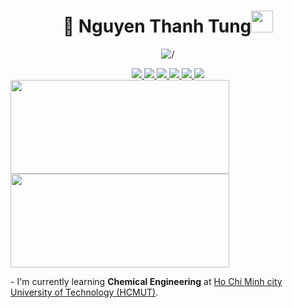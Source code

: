<h1 align="center"> 👋 Nguyen Thanh Tung<img src="https://media.giphy.com/media/hvRJCLFzcasrR4ia7z/giphy.gif" width="35"></h1>
<p align="center">
   <img align="center" src="https://cdn.dribbble.com/users/1059583/screenshots/4171367/coding-freak.gif" alt="/"/>
</p>


<div id="badges" align="center">
  <a href="www.linkedin.com/in/tuzqwork" target="_blank">
    <img src="https://img.icons8.com/fluent/48/000000/linkedin.png"/>
  </a>
  <a href="https://www.facebook.com/tuzqmant/" alt="Facebook">
    <img src="https://img.icons8.com/fluent/48/000000/facebook-new.png" target="_blank" />
  </a> 
  <a href="https://github.com/tuzqwork" alt="Github">
    <img src="https://img.icons8.com/fluent/48/000000/github.png"/>
  </a> 
  <a href="https://www.youtube.com/channel/UCfcJbU5vE9_hsBsKKzwFdnA" alt="Youtube channel" target="_blank" >
    <img src="https://img.icons8.com/fluent/48/000000/youtube-play.png"/>
  </a>
  <a href="https://www.instagram.com/tuzq.mant/" alt="Instagram" target="_blank" >
    <img src="https://img.icons8.com/fluent/48/000000/instagram-new.png"/>
  </a>
  <a href="mailto:tuzqwok@gmail.com" alt="Email">
    <img src="https://img.icons8.com/fluent/48/000000/mailing.png"/>
  </a>
</div>
<img align="center" height="150px" width="350px" src="https://github-readme-stats.vercel.app/api?username=tuzqwork&count_private=true&show_icons=true&theme=tokyonight" />
<img align="center" height="150px" width="350px" src="https://github-readme-stats.vercel.app/api/top-langs/?username=tuzqwork&layout=compact&theme=aura&langs_count=9" />
<p>
  - I'm currently learning <b>Chemical Engineering</b> at <a href="https://hcmut.edu.vn">Ho Chi Minh city University of Technology (HCMUT)</a>.
</p>



